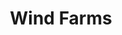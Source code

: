 ---
title: Wind Farms
attribution: Wikipedia
attribution-url: https://en.wikipedia.org/wiki/List_of_onshore_wind_farms
id: Onshore_Wind_Farms
source-url: mapbox://mappingfuture.b499fe90
layer: Onshore_Wind_Farms
tags:
  - symbol
themes: energy, all
icon-image: 'night-lighthouse-12'
icon-opacity: 0.6
---